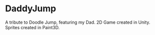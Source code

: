 # DaddyJump
A tribute to Doodle Jump, featuring my Dad. 2D Game created in Unity. Sprites created in Paint3D.
